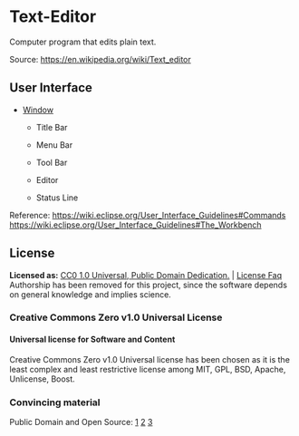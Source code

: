 # Text-Editor
 Computer program that edits plain text. 
 
 Source: https://en.wikipedia.org/wiki/Text_editor

## User Interface 
* [Window](https://en.wikipedia.org/wiki/Window_(computing))
  * Title Bar
  * Menu Bar
  * Tool Bar

  * Editor
  * Status Line

Reference: https://wiki.eclipse.org/User_Interface_Guidelines#Commands  
https://wiki.eclipse.org/User_Interface_Guidelines#The_Workbench

## License
**Licensed as:** [CC0 1.0 Universal, Public Domain Dedication.](https://creativecommons.org/publicdomain/zero/1.0/?ref=chooser-v1)  | [License Faq](https://wiki.creativecommons.org/wiki/CC0_FAQ)  
Authorship has been removed for this project, since the software depends on general knowledge and implies science.
### Creative Commons Zero v1.0 Universal License 
#### Universal license for Software and Content
Creative Commons Zero v1.0 Universal license has been chosen as it is the least complex and least restrictive license among MIT, GPL, BSD, Apache, Unlicense, Boost.  

### Convincing material   
Public Domain and Open Source: [1](https://opensource.stackexchange.com/questions/4958/why-use-licenses-why-not-release-open-source-code-to-public-domain/4959) [2](https://softwareengineering.stackexchange.com/questions/106157/how-to-release-project-under-public-domain) [3](https://opensource.guide/legal/#which-open-source-license-is-appropriate-for-my-project)


